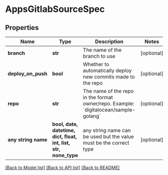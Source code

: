 # AppsGitlabSourceSpec


## Properties
Name | Type | Description | Notes
------------ | ------------- | ------------- | -------------
**branch** | **str** | The name of the branch to use | [optional] 
**deploy_on_push** | **bool** | Whether to automatically deploy new commits made to the repo | [optional] 
**repo** | **str** | The name of the repo in the format owner/repo. Example: &#x60;digitalocean/sample-golang&#x60; | [optional] 
**any string name** | **bool, date, datetime, dict, float, int, list, str, none_type** | any string name can be used but the value must be the correct type | [optional]

[[Back to Model list]](../README.md#documentation-for-models) [[Back to API list]](../README.md#documentation-for-api-endpoints) [[Back to README]](../README.md)


